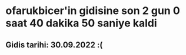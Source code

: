 # ofarukbicer'in gidisine son 2 gun 0 saat 40 dakika 50 saniye kaldi

## Gidis tarihi: 30.09.2022 :(